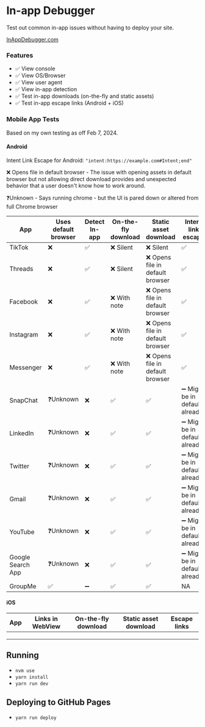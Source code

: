 # In-app Debugger

Test out common in-app issues without having to deploy your site.

[InAppDebugger.com](https://inappdebugger.com)

### Features

- ✅ View console
- ✅ View OS/Browser
- ✅ View user agent
- ✅ View in-app detection
- ✅ Test in-app downloads (on-the-fly and static assets)
- ✅ Test in-app escape links (Android + iOS)

### Mobile App Tests

Based on my own testing as off Feb 7, 2024.

#### Android

Intent Link Escape for Android: `"intent:https://example.com#Intent;end"`

❌ Opens file in default browser - The issue with opening assets in default browser but not allowing direct download provides and unexpected behavior that a user doesn't know how to work around.

❓Unknown - Says running chrome - but the UI is pared down or altered from full Chrome browser

| App               | Uses default browser | Detect In-app | On-the-fly download | Static asset download            | Intent link escape              |
| ----------------- | -------------------- | ------------- | ------------------- | -------------------------------- | ------------------------------- |
| TikTok            | ❌                   | ✅            | ❌ Silent           | ❌ Silent                        | ✅                              |
| Threads           | ❌                   | ✅            | ❌ Silent           | ❌ Opens file in default browser | ✅                              |
| Facebook          | ❌                   | ✅            | ❌ With note        | ❌ Opens file in default browser | ✅                              |
| Instagram         | ❌                   | ✅            | ❌ With note        | ❌ Opens file in default browser | ✅                              |
| Messenger         | ❌                   | ✅            | ❌ With note        | ❌ Opens file in default browser | ✅                              |
| SnapChat          | ❓Unknown            | ❌            | ✅                  | ✅                               | ➖ Might be in default already? |
| LinkedIn          | ❓Unknown            | ❌            | ✅                  | ✅                               | ➖ Might be in default already? |
| Twitter           | ❓Unknown            | ❌            | ✅                  | ✅                               | ➖ Might be in default already? |
| Gmail             | ❓Unknown            | ❌            | ✅                  | ✅                               | ➖ Might be in default already? |
| YouTube           | ❓Unknown            | ❌            | ✅                  | ✅                               | ➖ Might be in default already? |
| Google Search App | ❓Unknown            | ❌            | ✅                  | ✅                               | ➖ Might be in default already? |
| GroupMe           | ✅                   | ➖            | ✅                  | ✅                               | NA                              |

#### iOS

| App | Links in WebView | On-the-fly download | Static asset download | Escape links |
| --- | ---------------- | ------------------- | --------------------- | ------------ |
|     |                  |                     |                       |              |
|     |                  |                     |                       |              |
|     |                  |                     |                       |              |

## Running

- `nvm use`
- `yarn install`
- `yarn run dev`

## Deploying to GitHub Pages

- `yarn run deploy`
